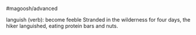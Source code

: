 #magoosh/advanced

languish (verb): become feeble 
Stranded in the wilderness for four days, the hiker languished, eating protein bars and nuts. 
